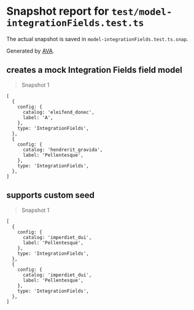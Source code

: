 # Snapshot report for `test/model-integrationFields.test.ts`

The actual snapshot is saved in `model-integrationFields.test.ts.snap`.

Generated by [AVA](https://avajs.dev).

## creates a mock Integration Fields field model

> Snapshot 1

    [
      {
        config: {
          catalog: 'eleifend_donec',
          label: 'A',
        },
        type: 'IntegrationFields',
      },
      {
        config: {
          catalog: 'hendrerit_gravida',
          label: 'Pellentesque',
        },
        type: 'IntegrationFields',
      },
    ]

## supports custom seed

> Snapshot 1

    [
      {
        config: {
          catalog: 'imperdiet_dui',
          label: 'Pellentesque',
        },
        type: 'IntegrationFields',
      },
      {
        config: {
          catalog: 'imperdiet_dui',
          label: 'Pellentesque',
        },
        type: 'IntegrationFields',
      },
    ]
